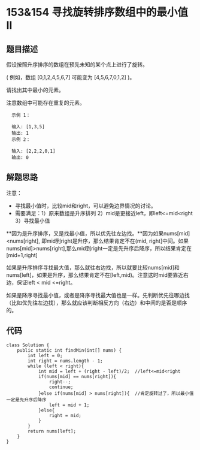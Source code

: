 # 153&154 寻找旋转排序数组中的最小值 II

## 题目描述
假设按照升序排序的数组在预先未知的某个点上进行了旋转。

( 例如，数组 [0,1,2,4,5,6,7] 可能变为 [4,5,6,7,0,1,2] )。

请找出其中最小的元素。

注意数组中可能存在重复的元素。

      示例 1：

      输入: [1,3,5]
      输出: 1
      示例 2：

      输入: [2,2,2,0,1]
      输出: 0


## 解题思路
注意：
* 寻找最小值时，比较mid和right，可以避免边界情况的讨论。
* 需要满足：1）原来数组是升序排列    2）mid是更接近left，即left<=mid<right     3）寻找最小值

**因为是升序排序，又是找最小值，所以优先往左边找。**因为如果nums[mid]<nums[right], 即mid到right是升序，那么结果肯定不在(mid, right]中间。如果nums[mid]>nums[right],那么mid到right一定是先升序后降序，所以结果肯定在[mid+1,right]

如果是升序排序寻找最大值，那么就往右边找，所以就要比较nums[mid]和nums[left]，如果是升序，那么结果肯定不在[left,mid)。注意这时mid要靠近右边，保证left < mid <=right。

如果是降序寻找最小值，或者是降序寻找最大值也是一样。先判断优先往哪边找（比如优先往左边找），那么就应该判断相反方向（右边）和中间的是否是顺序的。

## 代码
```
class Solution {
    public static int findMin(int[] nums) {
        int left = 0;
        int right = nums.length - 1;
        while (left < right){
            int mid = left + (right - left)/2;  //left<=mid<right
            if(nums[mid] == nums[right]){
                right--;
                continue;
            }else if(nums[mid] > nums[right]){  //肯定旋转过了，所以最小值一定是先升序后降序
                left = mid + 1;
            }else{
                right = mid;
            }
        }
        return nums[left];
    }
}
```

